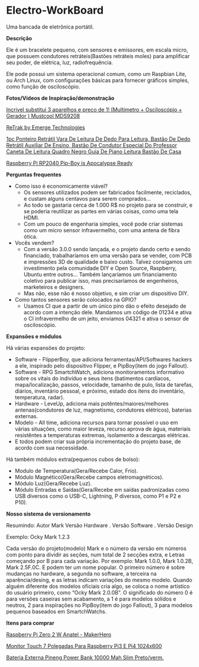 # Electro-WorkBoard

Uma bancada de eletrônica portátil.

**Descrição**

Ele é um bracelete pequeno, com sensores e emissores, em escala micro, que possuem condutores retráteis(Bastões retráteis moles) para amplificar seu poder, de elétrica, luz, radiofrequência.

Ele pode possui um sistema operacional comum, como um Raspbian Lite, ou Arch Linux, com configurações básicas para fornecer gráficos simples, como função de osciloscópio.  

**Fotos/Vídeos de Inspiração/demonstração**

[Incrivel substitui 3 aparelhos e preço de 1! (Multímetro + Osciloscópio + Gerador ) Mustcool MDS9208](https://www.youtube.com/watch?v=nVxdAXNXWJQ)

[ReTrak by Emerge Technologies](https://www.youtube.com/watch?v=upeoTtmaWG0&pp=ygUPY2FibGUgcmV0cmFjdG9y)

[1pc Ponteiro Retrátil Vara De Leitura De Dedo Para Leitura, Bastão De Dedo Retrátil Auxiliar De Ensino, Bastão De Condutor Especial Do Professor Caneta De Leitura Quadro Negro Guia De Piano Leitura Bastão De Casa](https://www.google.com/url?sa=i&url=https://www.temu.com/pt/1pc-ponteiro-retr%C3%A1til-vara-de-leitura-de-dedo-para-leitura-bast%C3%A3o-de-dedo-retr%C3%A1til-auxiliar-de-ensino-bast%C3%A3o-de-condutor-especial-do-professor-caneta-de-leitura-quadro--guia-de-piano-leitura-bast%C3%A3o-de-casa-g-601099525030708.html&psig=AOvVaw1_tmeFzJVWoP1OBSuDNPWd&ust=1704937966675000&source=images&cd=vfe&opi=89978449&ved=0CBIQjRxqFwoTCIip7-3b0YMDFQAAAAAdAAAAABAD)

[Raspberry Pi RP2040 Pip-Boy is Apocalypse Ready](https://www.tomshardware.com/news/raspberry-pi-rp2040-pip-boy)

**Perguntas frequentes**

- Como isso é economicamente viável?
    - Os sensores utilizados podem ser fabricados facilmente, reciclados, e custam alguns centavos para serem comprados…
    - Ao todo se gastaria cerca de 1.000 R$ no projeto para se construir, e se poderia reutilizar as partes em várias coisas, como uma tela HDMI.
    - Com um pouco de engenharia simples, você pode criar sistemas como um micro sensor infravermelho, com uma antena de fibra ótica.
- Vocês vendem?
    - Com a versão 3.0.0 sendo lançada, e o projeto dando certo e sendo financiado, trabalharíamos em uma versão para se vender, com PCB e impressões 3D de qualidade e baixo custo. Talvez consigamos um investimento pela comunidade DIY e Open Source, Raspberry, Ubuntu entre outros... Também lançaríamos um financiamento coletivo para publicar isso, mas precisaríamos de engenheiros, marketeiros e designers.
    - Mas não, esse não é nosso objetivo, e sim criar um dispositivo DIY.
- Como tantos sensores serão colocados na GPIO?
    - Usamos CI que a partir de um único pino dão o efeito desejado de acordo com a intenção dele. Mandamos um código de 01234 e ativa o CI infravermelho de um jeito, enviamos 04321 e ativa o sensor de osciloscópio.

**Expansões e módulos**

Há várias expansões do projeto:

- Software - FlipperBoy, que adiciona ferramentas/API/Softwares hackers a ele, inspirado pelo dispositivo Flipper, e PipBoy(item do jogo Fallout).
- Software - RPG SmartchWatch, adiciona monitoramentos informativo sobre os vitais do indivíduo e seus itens (batimentos cardíacos, mapa/localização, passos, velocidade, tamanho de pulo, lista de tarefas, diários, inventário pessoal, e próximo, estado dos itens do inventário, temperatura, radar).
- Hardware - LeveUp, adiciona mais potêntes/maiores/melhores antenas(condutores de luz, magnetismo, condutores elétricos), baterias externas.
- Modelo - All time, adiciona recursos para tornar possível o uso em várias situações, como maior leveza, recurso aprova de água, materiais resistêntes a temperaturas extremas, isolamento a descargas elétricas.
- E todos podem criar sua própria incrementação do projeto base, de acordo com sua necessidade.

Há também módulos extra(pequenos cubos de bolso):

- Modulo de Temperatura(Gera/Recebe Calor, Frio).
- Módulo Magnético(Gera/Recebe campos eletromagnéticos).
- Módulo Luz(Gera/Recebe Luz).
- Módulo Entradas e Saídas(Gera/Recebe em saídas padronizadas como USB diversos como o USB-C, Lightning, P diversos, como P1 e P2 e P10).

**Nosso sistema de versionamento**

Resumindo: Autor Mark Versão Hardware . Versão Software . Versão Design

Exemplo: Ocky Mark 1.2.3

Cada versão do projeto(modelo) Mark e o número da versão em números com ponto para dividir as seções, num total de 2 secções extra, e Letras começando por B para cada variação. Por exemplo: Mark 1.0.0, Mark 1.0.2B, Mark 2.5F.0C. E podem ter um nome popular. O primeiro número é sobre mudanças no hardware, a segunda no software, a terceira na aparência/desing, e as letras indicam variações do mesmo modelo. Quando alguém diferente dos modelos oficiais cria algo, se coloca o nome artístico do usuário primeiro, como “Ocky Mark 2.0.0B”. O significado do número 0 é para versões caseiras sem acabamento, a 1 é para modelos sólidos e neutros, 2 para inspirações no PipBoy(item do jogo Fallout), 3 para modelos pequenos baseados em SmartchWatchs.

 
**Itens para comprar**

[Raspberry Pi Zero 2 W Anatel - MakerHero](https://www.makerhero.com/produto/raspberry-pi-zero-2-w/?src=raspberrypi)

[Monitor Touch 7 Polegadas Para Raspberry Pi3 E Pi4 1024x600](https://produto.mercadolivre.com.br/MLB-3211483654-monitor-touch-7-polegadas-para-raspberry-pi3-e-pi4-1024x600-_JM)

[Bateria Externa Pineng Power Bank 10000 Mah Slim Preto/verm.](https://www.mercadolivre.com.br/bateria-externa-pineng-power-bank-10000-mah-slim-pretoverm/p/MLB21342307?pdp_filters=item_id:MLB3857169844)
